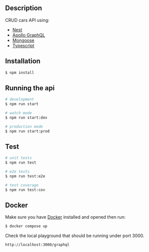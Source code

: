 ## Description

CRUD cars API using:
- [Nest](https://github.com/nestjs/nest)
- [Apollo GraphQL](https://www.apollographql.com/)
- [Mongoose](https://mongoosejs.com/)
- [Typescript](https://www.typescriptlang.org/)

## Installation

```bash
$ npm install
```

## Running the api

```bash
# development
$ npm run start

# watch mode
$ npm run start:dev

# production mode
$ npm run start:prod
```

## Test

```bash
# unit tests
$ npm run test

# e2e tests
$ npm run test:e2e

# test coverage
$ npm run test:cov
```

## Docker

Make sure you have [Docker](https://www.docker.com/products/docker-desktop/) installed and opened then run:

```bash
$ docker compose up
```

Check the local playground that should be running under port 3000.

```bash
http://localhost:3000/graphql
```
